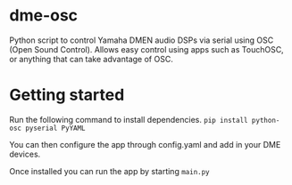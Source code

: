 # dme-osc
Python script to control Yamaha DMEN audio DSPs via serial using OSC (Open Sound Control). Allows easy control using apps such as TouchOSC, or anything that can take advantage of OSC.

# Getting started
Run the following command to install dependencies.
```pip install python-osc pyserial PyYAML```

You can then configure the app through config.yaml and add in your DME devices.

Once installed you can run the app by starting ```main.py```


